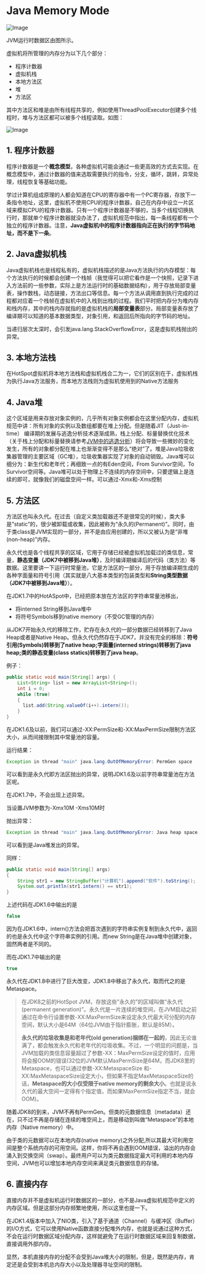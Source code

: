 # Java Memory Mode

![Image](https://github.com/WhiteSmithFloyd/ress/blob/master/imgs/jvms/java_mode_1.jpg)

JVM运行时数据区由图所示。



虚拟机将所管理的内存分为以下几个部分：

- 程序计数器
- 虚拟机栈
- 本地方法区
- 堆
- 方法区



其中方法区和堆是由所有线程共享的，例如使用ThreadPoolExecutor创建多个线程时，堆与方法区都可以被多个线程读取。如图：

![Image](https://github.com/WhiteSmithFloyd/ress/blob/master/imgs/jvms/java_mode_2.jpg)



## 1. 程序计数器

程序计数器是一个**概念模型**，各种虚拟机可能会通过一些更高效的方式去实现。在概念模型中，通过计数器的值来选取需要执行的指令，分支，循环，跳转，异常处理，线程恢复等基础功能。

学过计算机组成原理的人都会知道在CPU的寄存器中有一个PC寄存器，存放下一条指令地址，这里，虚拟机不使用CPU的程序计数器，自己在内存中设立一片区域来模拟CPU的程序计数器。只有一个程序计数器是不够的，当多个线程切换执行时，那就单个程序计数器就没办法了，虚拟机规范中指出，每一条线程都有一个独立的程序计数器。注意，**Java虚拟机中的程序计数器指向正在执行的字节码地址，而不是下一条**。





## 2. Java虚拟机栈

Java虚拟机栈也是线程私有的，虚拟机栈描述的是Java方法执行的内存模型：每个方法执行的时候都会创建一个栈帧（我觉得可以把它看作是一个快照，记录下进入方法前的一些参数，实际上是方法运行时的基础数据结构），用于存放局部变量表，操作数栈，动态链接，方法出口等信息。每一个方法从调用直到执行完成的过程都对应着一个栈帧在虚拟机中的入栈到出栈的过程。我们平时把内存分为堆内存和栈内存，其中的栈内存就指的是虚拟机栈的**局部变量表**部分。局部变量表存放了编译期可以知道的基本数据类型，对象引用，和返回后所指向的字节码的地址。

当递归层次太深时，会引发java.lang.StackOverflowError，这是虚拟机栈抛出的异常。





## 3. 本地方法栈

在HotSpot虚拟机将本地方法栈和虚拟机栈合二为一，它们的区别在于，虚拟机栈为执行Java方法服务，而本地方法栈则为虚拟机使用到的Native方法服务





## 4. Java堆

这个区域是用来存放对象实例的，几乎所有对象实例都会在这里分配内存，虚拟机规范中讲：所有对象的实例以及数组都要在堆上分配。但是随着JIT（Just-in-time） 编译期的发展与逃逸分析技术逐渐成熟，栈上分配、标量替换优化技术（关于栈上分配和标量替换请参考[JVM中的逃逸分析](http://my.oschina.net/hosee/blog/638573)）将会导致一些微妙的变化发生，所有的对象都分配在堆上也渐渐变得不是那么“绝对”了。堆是Java垃圾收集器管理的主要区域（GC堆），垃圾收集器实现了对象的自动销毁。Java堆可以细分为：新生代和老年代；再细致一点的有Eden空间，From Survivor空间，To Survivor空间等。Java堆可以处于物理上不连续的内存空间中，只要逻辑上是连续的即可，就像我们的磁盘空间一样。可以通过-Xmx和-Xms控制



## 5. 方法区

方法区也叫永久代。在过去（自定义类加载器还不是很常见的时候），类大多是”static”的，很少被卸载或收集，因此被称为“永久的(Permanent)”。同时，由于类class是JVM实现的一部分，并不是由应用创建的，所以又被认为是“非堆(non-heap)”内存。

永久代也是各个线程共享的区域，它用于存储已经被虚拟机加载过的类信息，常量，**静态变量（JDK7中被移到Java堆）**，及时编译期编译后的代码（类方法）等数据。这里要讲一下运行时常量池，它是方法区的一部分，用于存放编译期生成的各种字面量和符号引用（其实就是八大基本类型的包装类型和**String类型数据（JDK7中被移到Java堆）**）。

在JDK1.7中的HotASpot中，已经把原本放在方法区的字符串常量池移出，

- 将interned String移到Java堆中
- 将符号Symbols移到native memory（不受GC管理的内存）



从JDK7开始永久代的移除工作，贮存在永久代的一部分数据已经转移到了Java Heap或者是Native Heap。但永久代仍然存在于JDK7，并没有完全的移除：**符号引用(Symbols)转移到了native heap;字面量(interned strings)转移到了java heap;类的静态变量(class statics)转移到了java heap**。



例子：

```java
public static void main(String[] args) {
    List<String> list = new ArrayList<String>();
    int i = 0;
    while (true)
    {
      list.add(String.valueOf(i++).intern());
    }
}
```



在JDK1.6及以前，我们可以通过-XX:PermSize和-XX:MaxPermSize限制方法区大小，从而间接限制其中常量池的容量。

运行结果：

```java
Exception in thread "main" java.lang.OutOfMemoryError: PermGen space
```

可以看到是永久代即方法区抛出的异常，说明JDK1.6及以前字符串常量池在方法区呢。

在JDK1.7中，不会出现上述异常。

当设置JVM参数为-Xmx10M -Xms10M时

抛出异常：

```java
Exception in thread "main" java.lang.OutOfMemoryError: Java heap space
```

可以看到是Java堆发出的异常。



同样：

```java
public static void main(String[] args)
{
	String str1 = new StringBuffer("计算机").append("软件").toString();
	System.out.println(str1.intern() == str1);
}
```

上述代码在JDK1.6中输出的是

```java
false
```



因为在JDK1.6中，intern()方法会把首次遇到的字符串实例复制到永久代中，返回的也是永久代中这个字符串实例的引用。而new String是在Java堆中创建对象，固然两者是不同的。

而在JDK1.7中输出的是

```java
true
```



永久代在JDK1.8中进行了巨大改变，JDK1.8中移出了永久代，取而代之的是 Metaspace。

> 在JDK8之前的HotSpot JVM，存放这些”永久的”的区域叫做“永久代(permanent generation)”。永久代是一片连续的堆空间，在JVM启动之前通过在命令行设置参数-XX:MaxPermSize来设定永久代最大可分配的内存空间，默认大小是64M（64位JVM由于指针膨胀，默认是85M）。
>
> **永久代的垃圾收集是和老年代(old generation)捆绑在一起的**，因此无论谁满了，都会触发永久代和老年代的垃圾收集。不过，一个明显的问题是，当JVM加载的类信息容量超过了参数-XX：MaxPermSize设定的值时，应用将会报OOM的错误(32位的JVM默认MaxPermSize是64M，而JDK8里的Metaspace，也可以通过参数-XX:MetaspaceSize 和-XX:MaxMetaspaceSize设定大小，但如果不指定MaxMetaspaceSize的话，**Metaspace的大小仅受限于native memory的剩余大小**。也就是说永久代的最大空间一定得有个指定值，而如果MaxPermSize指定不当，就会OOM)。



随着JDK8的到来，JVM不再有PermGen。但类的元数据信息（metadata）还在，只不过不再是存储在连续的堆空间上，而是移动到叫做“Metaspace”的本地内存（Native memory）中。



由于类的元数据可以在本地内存(native memory)之外分配,所以其最大可利用空间是整个系统内存的可用空间。这样，你将不再会遇到OOM错误，溢出的内存会涌入到交换空间（swap）。最终用户可以为类元数据指定最大可利用的本地内存空间，JVM也可以增加本地内存空间来满足类元数据信息的存储。



## 6. 直接内存

直接内存并不是虚拟机运行时数据区的一部分，也不是Java虚拟机规范中定义的内存区域。但是这部分内存频繁地使用，所以这里也提一下。

在JDK1.4版本中加入了NIO类，引入了基于通道（Channel）与缓冲区（Buffer）的I/O方式，它可以使用Native函数直接分配堆外内存，也就是说通过这种方式，不会在运行时数据区域分配内存，这样就避免了在运行时数据区域来回复制数据，直接调用外部内存。

显然，本机直接内存的分配不会受到Java堆大小的限制，但是，既然是内存，肯定还是会受到本机总内存大小以及处理器寻址空间的限制。




